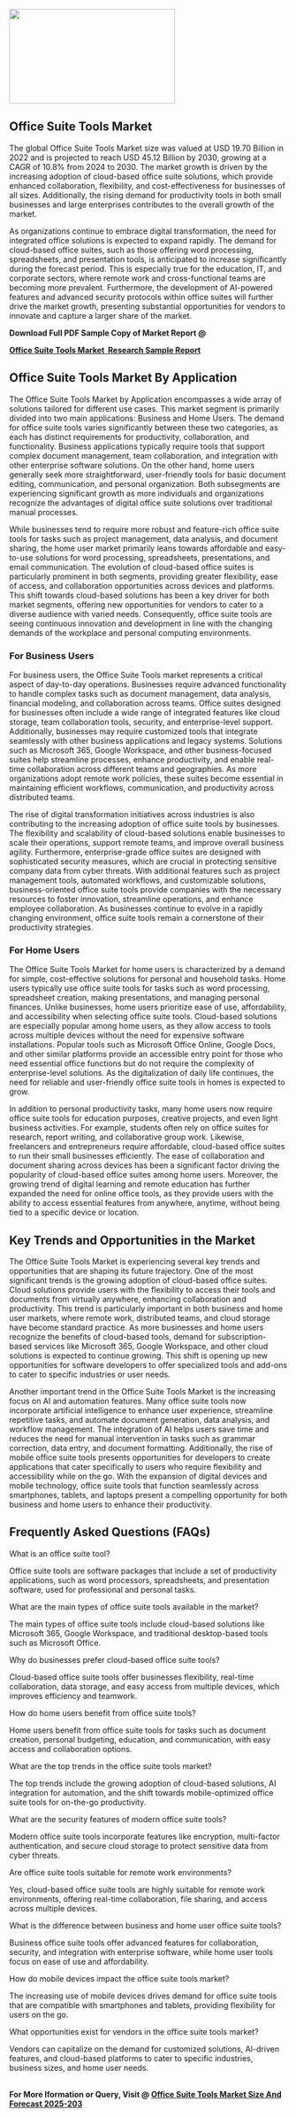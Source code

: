 <p><img class="alignnone size-medium wp-image-20088" src="https://ffe5etoiles.com/wp-content/uploads/2024/12/MST1-300x171.png" alt="" width="300" height="171" /></p><p><p> <h2>Office Suite Tools Market </h2><p>The global Office Suite Tools Market size was valued at USD 19.70 Billion in 2022 and is projected to reach USD 45.12 Billion by 2030, growing at a CAGR of 10.8% from 2024 to 2030. The market growth is driven by the increasing adoption of cloud-based office suite solutions, which provide enhanced collaboration, flexibility, and cost-effectiveness for businesses of all sizes. Additionally, the rising demand for productivity tools in both small businesses and large enterprises contributes to the overall growth of the market.</p><p>As organizations continue to embrace digital transformation, the need for integrated office solutions is expected to expand rapidly. The demand for cloud-based office suites, such as those offering word processing, spreadsheets, and presentation tools, is anticipated to increase significantly during the forecast period. This is especially true for the education, IT, and corporate sectors, where remote work and cross-functional teams are becoming more prevalent. Furthermore, the development of AI-powered features and advanced security protocols within office suites will further drive the market growth, presenting substantial opportunities for vendors to innovate and capture a larger share of the market.</p></p><p><strong>Download Full PDF Sample Copy of Market Report @</strong></p><p><strong><a href="https://www.verifiedmarketreports.com/download-sample/?rid=392680&utm_source=Sites-google&utm_medium=265" target="_blank">Office Suite Tools Market &nbsp;Research Sample Report</a></strong></p><p><h2>Office Suite Tools Market By Application</h2><p>The Office Suite Tools Market by Application encompasses a wide array of solutions tailored for different use cases. This market segment is primarily divided into two main applications: Business and Home Users. The demand for office suite tools varies significantly between these two categories, as each has distinct requirements for productivity, collaboration, and functionality. Business applications typically require tools that support complex document management, team collaboration, and integration with other enterprise software solutions. On the other hand, home users generally seek more straightforward, user-friendly tools for basic document editing, communication, and personal organization. Both subsegments are experiencing significant growth as more individuals and organizations recognize the advantages of digital office suite solutions over traditional manual processes.<p>While businesses tend to require more robust and feature-rich office suite tools for tasks such as project management, data analysis, and document sharing, the home user market primarily leans towards affordable and easy-to-use solutions for word processing, spreadsheets, presentations, and email communication. The evolution of cloud-based office suites is particularly prominent in both segments, providing greater flexibility, ease of access, and collaboration opportunities across devices and platforms. This shift towards cloud-based solutions has been a key driver for both market segments, offering new opportunities for vendors to cater to a diverse audience with varied needs. Consequently, office suite tools are seeing continuous innovation and development in line with the changing demands of the workplace and personal computing environments.</p><h3>For Business Users</h3><p>For business users, the Office Suite Tools market represents a critical aspect of day-to-day operations. Businesses require advanced functionality to handle complex tasks such as document management, data analysis, financial modeling, and collaboration across teams. Office suites designed for businesses often include a wide range of integrated features like cloud storage, team collaboration tools, security, and enterprise-level support. Additionally, businesses may require customized tools that integrate seamlessly with other business applications and legacy systems. Solutions such as Microsoft 365, Google Workspace, and other business-focused suites help streamline processes, enhance productivity, and enable real-time collaboration across different teams and geographies. As more organizations adopt remote work policies, these suites become essential in maintaining efficient workflows, communication, and productivity across distributed teams.<p>The rise of digital transformation initiatives across industries is also contributing to the increasing adoption of office suite tools by businesses. The flexibility and scalability of cloud-based solutions enable businesses to scale their operations, support remote teams, and improve overall business agility. Furthermore, enterprise-grade office suites are designed with sophisticated security measures, which are crucial in protecting sensitive company data from cyber threats. With additional features such as project management tools, automated workflows, and customizable solutions, business-oriented office suite tools provide companies with the necessary resources to foster innovation, streamline operations, and enhance employee collaboration. As businesses continue to evolve in a rapidly changing environment, office suite tools remain a cornerstone of their productivity strategies.</p><h3>For Home Users</h3><p>The Office Suite Tools Market for home users is characterized by a demand for simple, cost-effective solutions for personal and household tasks. Home users typically use office suite tools for tasks such as word processing, spreadsheet creation, making presentations, and managing personal finances. Unlike businesses, home users prioritize ease of use, affordability, and accessibility when selecting office suite tools. Cloud-based solutions are especially popular among home users, as they allow access to tools across multiple devices without the need for expensive software installations. Popular tools such as Microsoft Office Online, Google Docs, and other similar platforms provide an accessible entry point for those who need essential office functions but do not require the complexity of enterprise-level solutions. As the digitalization of daily life continues, the need for reliable and user-friendly office suite tools in homes is expected to grow.<p>In addition to personal productivity tasks, many home users now require office suite tools for education purposes, creative projects, and even light business activities. For example, students often rely on office suites for research, report writing, and collaborative group work. Likewise, freelancers and entrepreneurs require affordable, cloud-based office suites to run their small businesses efficiently. The ease of collaboration and document sharing across devices has been a significant factor driving the popularity of cloud-based office suites among home users. Moreover, the growing trend of digital learning and remote education has further expanded the need for online office tools, as they provide users with the ability to access essential features from anywhere, anytime, without being tied to a specific device or location.</p><h2>Key Trends and Opportunities in the Market</h2><p>The Office Suite Tools Market is experiencing several key trends and opportunities that are shaping its future trajectory. One of the most significant trends is the growing adoption of cloud-based office suites. Cloud solutions provide users with the flexibility to access their tools and documents from virtually anywhere, enhancing collaboration and productivity. This trend is particularly important in both business and home user markets, where remote work, distributed teams, and cloud storage have become standard practice. As more businesses and home users recognize the benefits of cloud-based tools, demand for subscription-based services like Microsoft 365, Google Workspace, and other cloud solutions is expected to continue growing. This shift is opening up new opportunities for software developers to offer specialized tools and add-ons to cater to specific industries or user needs.<p>Another important trend in the Office Suite Tools Market is the increasing focus on AI and automation features. Many office suite tools now incorporate artificial intelligence to enhance user experience, streamline repetitive tasks, and automate document generation, data analysis, and workflow management. The integration of AI helps users save time and reduces the need for manual intervention in tasks such as grammar correction, data entry, and document formatting. Additionally, the rise of mobile office suite tools presents opportunities for developers to create applications that cater specifically to users who require flexibility and accessibility while on the go. With the expansion of digital devices and mobile technology, office suite tools that function seamlessly across smartphones, tablets, and laptops present a compelling opportunity for both business and home users to enhance their productivity.</p><h2>Frequently Asked Questions (FAQs)</h2><p>What is an office suite tool?</p><p>Office suite tools are software packages that include a set of productivity applications, such as word processors, spreadsheets, and presentation software, used for professional and personal tasks.</p><p>What are the main types of office suite tools available in the market?</p><p>The main types of office suite tools include cloud-based solutions like Microsoft 365, Google Workspace, and traditional desktop-based tools such as Microsoft Office.</p><p>Why do businesses prefer cloud-based office suite tools?</p><p>Cloud-based office suite tools offer businesses flexibility, real-time collaboration, data storage, and easy access from multiple devices, which improves efficiency and teamwork.</p><p>How do home users benefit from office suite tools?</p><p>Home users benefit from office suite tools for tasks such as document creation, personal budgeting, education, and communication, with easy access and collaboration options.</p><p>What are the top trends in the office suite tools market?</p><p>The top trends include the growing adoption of cloud-based solutions, AI integration for automation, and the shift towards mobile-optimized office suite tools for on-the-go productivity.</p><p>What are the security features of modern office suite tools?</p><p>Modern office suite tools incorporate features like encryption, multi-factor authentication, and secure cloud storage to protect sensitive data from cyber threats.</p><p>Are office suite tools suitable for remote work environments?</p><p>Yes, cloud-based office suite tools are highly suitable for remote work environments, offering real-time collaboration, file sharing, and access across multiple devices.</p><p>What is the difference between business and home user office suite tools?</p><p>Business office suite tools offer advanced features for collaboration, security, and integration with enterprise software, while home user tools focus on ease of use and affordability.</p><p>How do mobile devices impact the office suite tools market?</p><p>The increasing use of mobile devices drives demand for office suite tools that are compatible with smartphones and tablets, providing flexibility for users on the go.</p><p>What opportunities exist for vendors in the office suite tools market?</p><p>Vendors can capitalize on the demand for customized solutions, AI-driven features, and cloud-based platforms to cater to specific industries, business sizes, and home user needs.</p><strong><br />For More Iformation or Query, Visit @ <a href="https://www.verifiedmarketreports.com/product/office-suite-tools-market/" target="_blank">Office Suite Tools Market Size And Forecast 2025-203</a></strong></p>
